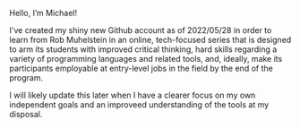 Hello, I’m Michael!

I've created my shiny new Github account as of 2022/05/28 in order to learn from Rob Muhelstein in an online, tech-focused series that
is designed to arm its students with improved critical thinking, hard skills regarding a variety of programming languages and related
tools, and, ideally, make its participants employable at entry-level jobs in the field by the end of the program.

I will likely update this later when I have a clearer focus on my own independent goals and an improveed understanding of the tools
at my disposal.

